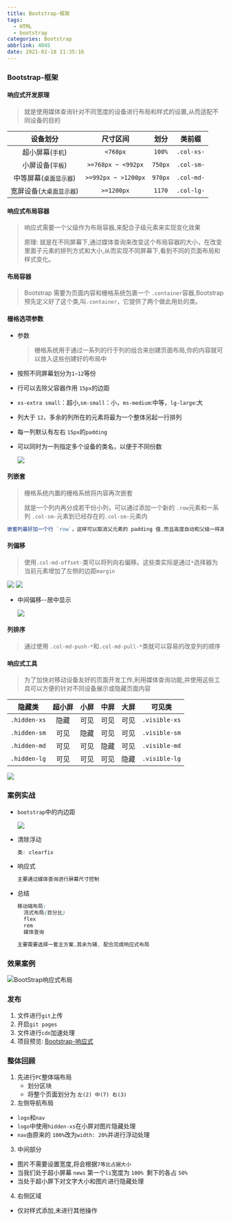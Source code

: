 ```yaml
---
title: Bootstrap-框架
tags:
  - HTML
  - bootstrap
categories: Bootstrap
abbrlink: 4045
date: 2021-02-18 11:35:16
---
```




###  Bootstrap-框架



####  响应式开发原理



> 就是使用媒体查询针对不同宽度的设备进行布局和样式的设置,从而适配不同设备的目的

|         设备划分         |      尺寸区间       |  划分   |   类前缀   |
| :----------------------: | :-----------------: | :-----: | :--------: |
|     超小屏幕(`手机`)     |      `<768px`       | `100%`  | `.col-xs-` |
|     小屏设备(`平板`)     | `>=768px ~ <992px`  | `750px` | `.col-sm-` |
|  中等屏幕(`桌面显示器`)  | `>=992px ~ >1200px` | `970px` | `.col-md-` |
| 宽屏设备(`大桌面显示器`) |     `>=1200px`      | `1170`  | `.col-lg-` |



####  响应式布局容器

> 
>
> 响应式需要一个父级作为布局容器,来配合子级元素来实现变化效果
>
> 原理: 就是在不同屏幕下,通过媒体查询来改变这个布局容器的大小，在改变里面子元素的排列方式和大小,从而实现不同屏幕下,看到不同的页面布局和样式变化。
>
> 



####  布局容器

> Bootstrap 需要为页面内容和栅格系统包裹一个 `.container`容器,Bootstrap 预先定义好了这个类,叫`.container`，它提供了两个做此用处的类。



####  栅格选项参数

+ 参数

  > 栅格系统用于通过一系列的行于列的组合来创建页面布局,你的内容就可以放入这些创建好的布局中

+ 按照不同屏幕划分为`1~12`等份

+ 行可以去除父容器作用 `15px`的边距

+ `xs-extra small`：超小,`sm-small`：小，`ms-medium`:中等，`lg-large`:大

+ 列大于 `12`，多余的列所在的元素将最为一个整体另起一行排列

+ 每一列默认有左右 `15px`的`padding`

+ 可以同时为一列指定多个设备的类名，以便于不同份数

  <img src="https://gitee.com/wang_hong_bin/repo-bin/raw/master/bootstrap.png">

####  列嵌套

> 
>
> 栅格系统内置的栅格系统将内容再次嵌套
>
> 就是一个列内再分成若干份小列，可以通过添加一个新的 `.row`元素和一系列 `.col-sm-`元素到已经存在的`.col-sm-`元素内
>
> 

```javascript
嵌套列最好加一个行 `row`，这样可以取消父元素的 padding 值,而且高度自动和父级一样高
```



####   列偏移

> 使用`.col-md-offset-`类可以将列向右偏移。这些类实际是通过` * `选择器为当前元素增加了左侧的边距`margin`

<img src='https://gitee.com/wang_hong_bin/repo-bin/raw/master/offset.png'>

<img src="https://gitee.com/wang_hong_bin/repo-bin/raw/master/writeOffset.png">

+ 中间偏移--居中显示

  <img src="https://gitee.com/wang_hong_bin/repo-bin/raw/master/centerOffset.png">



####  列排序

> 通过使用 `.col-md-push-*`和`.col-md-pull-*`类就可以容易的改变列的顺序



####  响应式工具

> 为了加快对移动设备友好的页面开发工作,利用媒体查询功能,并使用这些工具可以方便的针对不同设备展示或隐藏页面内容

|    隐藏类    | 超小屏 | 小屏 | 中屏 | 大屏 |    可见类     |
| :----------: | :----: | :--: | :--: | :--: | :-----------: |
| `.hidden-xs` |  隐藏  | 可见 | 可见 | 可见 | `.visible-xs` |
| `.hidden-sm` |  可见  | 隐藏 | 可见 | 可见 | `.visible-sm` |
| `.hidden-md` |  可见  | 可见 | 隐藏 | 可见 | `.visible-md` |
| `.hidden-lg` |  可见  | 可见 | 可见 | 隐藏 | `.visible-lg` |

<img src="https://img-blog.csdnimg.cn/20210218181445529.gif">



###  案例实战

+ `bootstrap`中的内边距

  <img src="https://gitee.com/wang_hong_bin/repo-bin/raw/master/alibaixiu.png">

+ 清除浮动

  ```css
  类: clearfix
  ```

+ 响应式

  ```css
  主要通过媒体查询进行屏幕尺寸控制 
  ```

+ 总结

  ```css
  移动端布局:
  	流式布局(百分比)
  	flex
  	rem
  	媒体查询
  
  主要需要选择一套主方案,其余为辅, 配合完成响应式布局
  
  ```

  

###  效果案例

![BootStrap响应式布局](https://img-blog.csdnimg.cn/20210221103806743.gif#pic_center)



###  发布

1. 文件进行`git`上传
2.  开启`git pages`
3.  文件进行`cdn`加速处理
4.  项目预览: <a href="https://lovobin.github.io/AliBaixiu/index.html">Bootstrap-响应式</a>

###  整体回顾

1. 先进行`PC`整体端布局
   + 划分区块
   + 将整个页面划分为 `左(2) 中(7) 右(3)`
2.  左侧导航布局
   + `logo`和`nav`
   + `logo`中使用`hidden-xs`在小屏对图片隐藏处理
   + `nav`由原来的 `100%`改为`width: 20%`并进行浮动处理
3.  中间部分
   + 图片不需要设置宽度,将会根据`7等比占据大小`
   + 当我们处于超小屏幕 `news` 第一个` li `宽度为 `100% `剩下的各占 `50% `
   + 当处于超小屏下对文字大小和图片进行隐藏处理
4.  右侧区域
   + 仅对样式添加,未进行其他操作